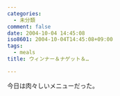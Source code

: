 ```yaml
---
categories:
  - 未分類
comment: false
date: 2004-10-04 14:45:08
iso8601: 2004-10-04T14:45:08+09:00
tags:
  - meals
title: ウィンナー＆ナゲット＆…

---
```


<div class="entry-body">
  <p>今日は肉々しいメニューだった。</p>
</div>
